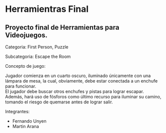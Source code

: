 # Herramientras Final

## Proyecto final de Herramientas para **Videojuegos**.

Categoria: First Person, Puzzle

Subcategoria: Escape the Room

Concepto de juego:

Jugador comienza en un cuarto oscuro, iluminado únicamente con una lámpara de mesa, la cual, obviamente, debe estar conectada a un enchufe para funcionar. <br/> El jugador debe buscar otros enchufes y pistas para lograr escapar. Además, hará uso de fósforos como último recurso para iluminar su camino, tomando el riesgo de quemarse antes de lograr salir.

Integrantes:
- Fernando Unyen
- Martin Arana
